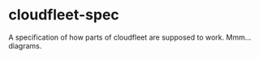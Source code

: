 cloudfleet-spec
===============

A specification of how parts of cloudfleet are supposed to work. Mmm... diagrams.
